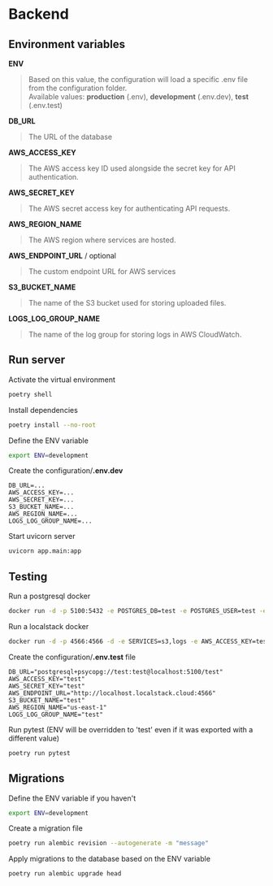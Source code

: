 # Backend

## Environment variables
**ENV**
> Based on this value, the configuration will load a specific .env file from the configuration folder. \
Available values: **production** (.env), **development** (.env.dev), **test** (.env.test)

**DB_URL**
> The URL of the database

**AWS_ACCESS_KEY**
> The AWS access key ID used alongside the secret key for API authentication.

**AWS_SECRET_KEY**
> The AWS secret access key for authenticating API requests.

**AWS_REGION_NAME**
> The AWS region where services are hosted.

**AWS_ENDPOINT_URL** / optional
> The custom endpoint URL for AWS services

**S3_BUCKET_NAME**
>  The name of the S3 bucket used for storing uploaded files.

**LOGS_LOG_GROUP_NAME**
>  The name of the log group for storing logs in AWS CloudWatch.

## Run server
Activate the virtual environment
```bash
poetry shell
```
Install dependencies
```bash
poetry install --no-root
```
Define the ENV variable
```bash
export ENV=development
```
Create the configuration/**.env.dev**
```env
DB_URL=...
AWS_ACCESS_KEY=...
AWS_SECRET_KEY=...
S3_BUCKET_NAME=...
AWS_REGION_NAME=...
LOGS_LOG_GROUP_NAME=...
```
Start uvicorn server
```bash
uvicorn app.main:app
```

## Testing
Run a postgresql docker
```bash
docker run -d -p 5100:5432 -e POSTGRES_DB=test -e POSTGRES_USER=test -e POSTGRES_PASSWORD=test postgres
```
Run a localstack docker
```bash
docker run -d -p 4566:4566 -d -e SERVICES=s3,logs -e AWS_ACCESS_KEY=test -e AWS_SECRET_KEY=test -e AWS_REGION_NAME=us-east-1 localstack/localstack
```
Create the configuration/**.env.test** file
```env
DB_URL="postgresql+psycopg://test:test@localhost:5100/test"
AWS_ACCESS_KEY="test"
AWS_SECRET_KEY="test"
AWS_ENDPOINT_URL="http://localhost.localstack.cloud:4566"
S3_BUCKET_NAME="test"
AWS_REGION_NAME="us-east-1"
LOGS_LOG_GROUP_NAME="test"
```
Run pytest (ENV will be overridden to 'test' even if it was exported with a different value)
```bash
poetry run pytest
```

## Migrations
Define the ENV variable if you haven't
```bash
export ENV=development
```
Create a migration file
```bash
poetry run alembic revision --autogenerate -m "message"
```
Apply migrations to the database based on the ENV variable
```bash
poetry run alembic upgrade head
```
